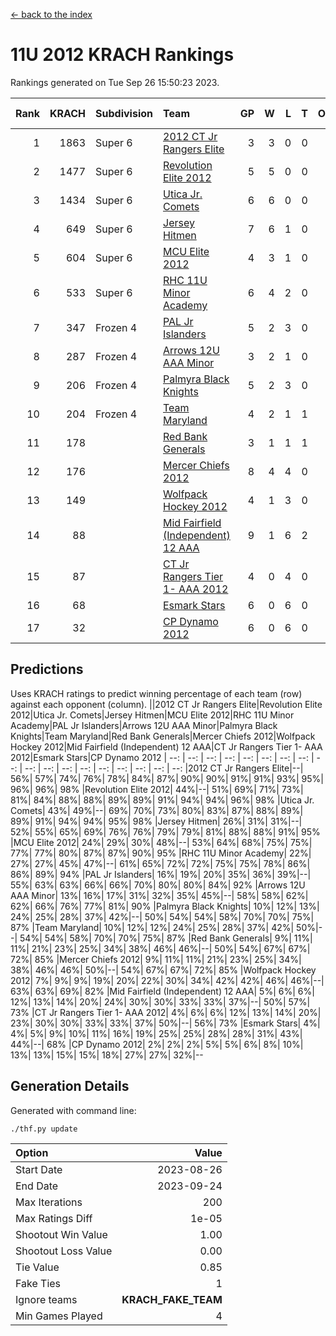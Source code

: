 [<- back to the index](readme.md)
# 11U 2012 KRACH Rankings
Rankings generated on Tue Sep 26 15:50:23 2023.

Rank|KRACH|Subdivision|Team|GP|W|L|T|OTW|OTL|SoS|Exp Wins|Win Diff
---:|---:|:---|:---|---:|---:|---:|---:|---:|---:|---:|---:|---:
1|1863|Super 6|[2012 CT Jr Rangers Elite](https://gamesheetstats.com/seasons/3664/teams/140909/schedule)|3|3|0|0|0|0|449|3.9|0.0
2|1477|Super 6|[Revolution Elite 2012](https://gamesheetstats.com/seasons/3664/teams/140924/schedule)|5|5|0|0|1|0|217|5.8|-0.0
3|1434|Super 6|[Utica Jr. Comets](https://gamesheetstats.com/seasons/3664/teams/140923/schedule)|6|6|0|0|1|0|172|6.8|-0.0
4|649|Super 6|[Jersey Hitmen](https://gamesheetstats.com/seasons/3664/teams/140915/schedule)|7|6|1|0|0|0|324|6.9|0.0
5|604|Super 6|[MCU Elite 2012](https://gamesheetstats.com/seasons/3664/teams/140908/schedule)|4|3|1|0|2|0|326|3.9|0.0
6|533|Super 6|[RHC 11U Minor Academy](https://gamesheetstats.com/seasons/3664/teams/140913/schedule)|6|4|2|0|0|1|517|4.9|0.0
7|347|Frozen 4|[PAL Jr Islanders](https://gamesheetstats.com/seasons/3664/teams/140921/schedule)|5|2|3|0|0|1|909|2.8|-0.0
8|287|Frozen 4|[Arrows 12U AAA Minor](https://gamesheetstats.com/seasons/3664/teams/140920/schedule)|3|2|1|0|1|0|199|2.9|0.0
9|206|Frozen 4|[Palmyra Black Knights](https://gamesheetstats.com/seasons/3664/teams/140927/schedule)|5|2|3|0|0|0|779|2.8|-0.0
10|204|Frozen 4|[Team Maryland](https://gamesheetstats.com/seasons/3664/teams/140928/schedule)|4|2|1|1|0|0|159|3.7|0.0
11|178||[Red Bank Generals](https://gamesheetstats.com/seasons/3664/teams/140916/schedule)|3|1|1|1|0|0|273|2.7|0.0
12|176||[Mercer Chiefs 2012](https://gamesheetstats.com/seasons/3664/teams/140918/schedule)|8|4|4|0|0|1|420|4.9|0.0
13|149||[Wolfpack Hockey 2012](https://gamesheetstats.com/seasons/3664/teams/140914/schedule)|4|1|3|0|0|1|419|1.9|0.0
14|88||[Mid Fairfield (Independent) 12 AAA](https://gamesheetstats.com/seasons/3664/teams/140910/schedule)|9|1|6|2|0|2|236|3.6|0.0
15|87||[CT Jr Rangers Tier 1- AAA 2012](https://gamesheetstats.com/seasons/3664/teams/140911/schedule)|4|0|4|0|0|0|826|0.8|-0.0
16|68||[Esmark Stars](https://gamesheetstats.com/seasons/3664/teams/140926/schedule)|6|0|6|0|0|0|798|0.8|-0.0
17|32||[CP Dynamo 2012](https://gamesheetstats.com/seasons/3664/teams/140922/schedule)|6|0|6|0|0|0|333|0.9|0.0

## Predictions
Uses KRACH ratings to predict winning percentage of each team (row) against each opponent (column).
||2012 CT Jr Rangers Elite|Revolution Elite 2012|Utica Jr. Comets|Jersey Hitmen|MCU Elite 2012|RHC 11U Minor Academy|PAL Jr Islanders|Arrows 12U AAA Minor|Palmyra Black Knights|Team Maryland|Red Bank Generals|Mercer Chiefs 2012|Wolfpack Hockey 2012|Mid Fairfield (Independent) 12 AAA|CT Jr Rangers Tier 1- AAA 2012|Esmark Stars|CP Dynamo 2012
| --: | --: | --: | --: | --: | --: | --: | --: | --: | --: | --: | --: | --: | --: | --: | --: | --: | --: 
|2012 CT Jr Rangers Elite|--| 56%| 57%| 74%| 76%| 78%| 84%| 87%| 90%| 90%| 91%| 91%| 93%| 95%| 96%| 96%| 98%
|Revolution Elite 2012| 44%|--| 51%| 69%| 71%| 73%| 81%| 84%| 88%| 88%| 89%| 89%| 91%| 94%| 94%| 96%| 98%
|Utica Jr. Comets| 43%| 49%|--| 69%| 70%| 73%| 80%| 83%| 87%| 88%| 89%| 89%| 91%| 94%| 94%| 95%| 98%
|Jersey Hitmen| 26%| 31%| 31%|--| 52%| 55%| 65%| 69%| 76%| 76%| 79%| 79%| 81%| 88%| 88%| 91%| 95%
|MCU Elite 2012| 24%| 29%| 30%| 48%|--| 53%| 64%| 68%| 75%| 75%| 77%| 77%| 80%| 87%| 87%| 90%| 95%
|RHC 11U Minor Academy| 22%| 27%| 27%| 45%| 47%|--| 61%| 65%| 72%| 72%| 75%| 75%| 78%| 86%| 86%| 89%| 94%
|PAL Jr Islanders| 16%| 19%| 20%| 35%| 36%| 39%|--| 55%| 63%| 63%| 66%| 66%| 70%| 80%| 80%| 84%| 92%
|Arrows 12U AAA Minor| 13%| 16%| 17%| 31%| 32%| 35%| 45%|--| 58%| 58%| 62%| 62%| 66%| 76%| 77%| 81%| 90%
|Palmyra Black Knights| 10%| 12%| 13%| 24%| 25%| 28%| 37%| 42%|--| 50%| 54%| 54%| 58%| 70%| 70%| 75%| 87%
|Team Maryland| 10%| 12%| 12%| 24%| 25%| 28%| 37%| 42%| 50%|--| 54%| 54%| 58%| 70%| 70%| 75%| 87%
|Red Bank Generals|  9%| 11%| 11%| 21%| 23%| 25%| 34%| 38%| 46%| 46%|--| 50%| 54%| 67%| 67%| 72%| 85%
|Mercer Chiefs 2012|  9%| 11%| 11%| 21%| 23%| 25%| 34%| 38%| 46%| 46%| 50%|--| 54%| 67%| 67%| 72%| 85%
|Wolfpack Hockey 2012|  7%|  9%|  9%| 19%| 20%| 22%| 30%| 34%| 42%| 42%| 46%| 46%|--| 63%| 63%| 69%| 82%
|Mid Fairfield (Independent) 12 AAA|  5%|  6%|  6%| 12%| 13%| 14%| 20%| 24%| 30%| 30%| 33%| 33%| 37%|--| 50%| 57%| 73%
|CT Jr Rangers Tier 1- AAA 2012|  4%|  6%|  6%| 12%| 13%| 14%| 20%| 23%| 30%| 30%| 33%| 33%| 37%| 50%|--| 56%| 73%
|Esmark Stars|  4%|  4%|  5%|  9%| 10%| 11%| 16%| 19%| 25%| 25%| 28%| 28%| 31%| 43%| 44%|--| 68%
|CP Dynamo 2012|  2%|  2%|  2%|  5%|  5%|  6%|  8%| 10%| 13%| 13%| 15%| 15%| 18%| 27%| 27%| 32%|--

## Generation Details

Generated with command line:
```
./thf.py update
```

| Option | Value |
| :----- | ----: |
| Start Date | 2023-08-26 |
| End Date | 2023-09-24 |
| Max Iterations | 200 |
| Max Ratings Diff | 1e-05 |
| Shootout Win Value | 1.00 |
| Shootout Loss Value | 0.00 |
| Tie Value | 0.85 |
| Fake Ties | 1 |
| Ignore teams | __KRACH_FAKE_TEAM__ |
| Min Games Played | 4 |

